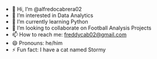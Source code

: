 - 👋 Hi, I’m @alfredocabrera02
- 👀 I’m interested in Data Analytics
- 🌱 I’m currently learning Python
- 💞️ I’m looking to collaborate on Football Analysis Projects
- 📫 How to reach me: freddycab02@gmail.com
- 😄 Pronouns: he/him
- ⚡ Fun fact: I have a cat named Stormy

<!---
alfredocabrera02/alfredocabrera02 is a ✨ special ✨ repository because its `README.md` (this file) appears on your GitHub profile.
You can click the Preview link to take a look at your changes.
--->

